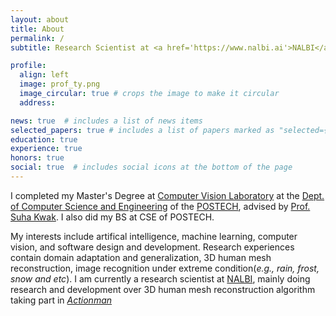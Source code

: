 ```yaml
---
layout: about
title: About
permalink: /
subtitle: Research Scientist at <a href='https://www.nalbi.ai'>NALBI</a>

profile:
  align: left
  image: prof_ty.png
  image_circular: true # crops the image to make it circular
  address:

news: true  # includes a list of news items
selected_papers: true # includes a list of papers marked as "selected={true}"
education: true
experience: true
honors: true
social: true  # includes social icons at the bottom of the page
---
```


I completed my Master's Degree at <a href='https://cvlab.postech.ac.kr'>Computer Vision Laboratory</a> at the <a href='https://cse.postech.ac.kr'>Dept. of Computer Science and Engineering</a> of the <a href='https://postech.ac.kr'>POSTECH</a>, advised by <a href='https://suhakwak.github.io'>Prof. Suha Kwak</a>. I also did my BS at CSE of POSTECH.

My interests include artifical intelligence, machine learning, computer vision, and software design and development.
Research experiences contain domain adaptation and generalization, 3D human mesh reconstruction, image recognition under extreme condition(*e.g., rain, frost, snow and etc*).
I am currently a research scientist at <a href='https://www.nalbi.ai'>NALBI</a>, mainly doing research and development over 3D human mesh reconstruction algorithm taking part in *<a href='https://actionman.ai'>Actionman</a>*
